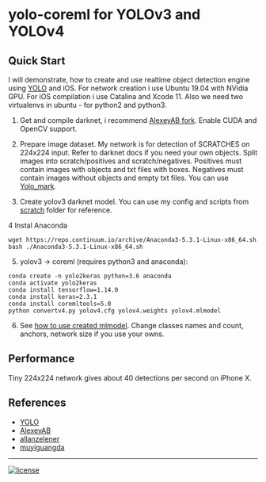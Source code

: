 # yolo-coreml for YOLOv3 and YOLOv4

## Quick Start
I will demonstrate, how to create and use realtime object detection engine using [YOLO](http://pjreddie.com/darknet/yolo/) and iOS.
For network creation i use Ubuntu 19.04 with NVidia GPU.
For iOS compilation i use Catalina and Xcode 11.
Also we need two virtualenvs in ubuntu - for python2 and python3.

1. Get and compile darknet, i recommend [AlexeyAB fork](https://github.com/AlexeyAB/darknet.git). Enable CUDA and OpenCV support.

2. Prepare image dataset. My network is for detection of SCRATCHES on 224x224 input. Refer to darknet docs if you need your own objects. Split images into scratch/positives and scratch/negatives. Positives must contain images with objects and txt files with boxes. Negatives must contain images without objects and empty txt files. You can use [Yolo_mark](https://github.com/AlexeyAB/Yolo_mark).

3. Create yolov3 darknet model. You can use my config and scripts from [scratch](scratch) folder for reference. 

4 Instal Anaconda
```
wget https://repo.continuum.io/archive/Anaconda3-5.3.1-Linux-x86_64.sh
bash ./Anaconda3-5.3.1-Linux-x86_64.sh
```

5. yolov3 -> coreml (requires python3 and anaconda):
```
conda create -n yolo2keras python=3.6 anaconda
conda activate yolo2keras
conda install tensorflow=1.14.0
conda install keras=2.3.1
conda install coremltools=5.0
python convertv4.py yolov4.cfg yolov4.weights yolov4.mlmodel
```

6. See [how to use created mlmodel](https://github.com/Mrlawrance/yolov3-ios/tree/master/ios). Change classes names and count, anchors, network size if you use your owns.

## Performance
Tiny 224x224 network gives about 40 detections per second on iPhone X.

## References
* [YOLO](http://pjreddie.com/darknet/yolo)
* [AlexeyAB](https://github.com/AlexeyAB/darknet.git)
* [allanzelener](https://github.com/allanzelener/YAD2K)
* [muyiguangda](https://github.com/muyiguangda/tensorflow-keras-yolov3)

---
[![license](https://img.shields.io/github/license/mashape/apistatus.svg)](LICENSE)
